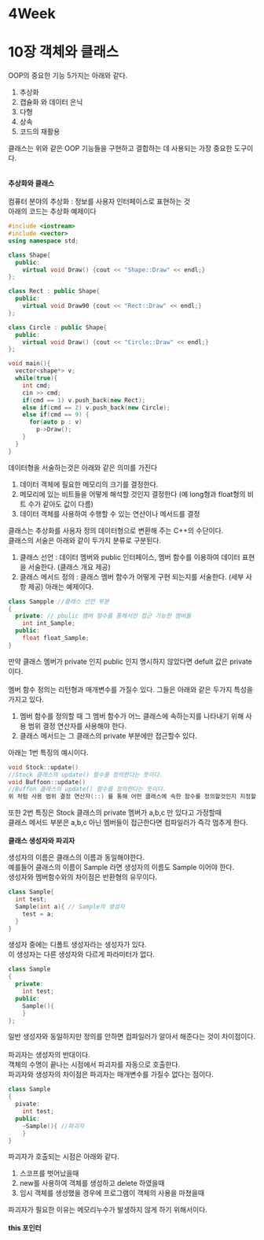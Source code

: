 # 4Week
# 10장 객체와 클래스

OOP의 중요한 기능 5가지는 아래와 같다.
1. 추상화
2. 캡슐화 와 데이터 은닉
3. 다형
4. 상속
5. 코드의 재활용

클래스는 위와 같은 OOP 기능들을 구현하고 결합하는 데 사용되는 가장 중요한 도구이다.

<br> **추상화와 클래스** <br>
<br>
컴퓨터 분야의 추상화 : 정보를 사용자 인터페이스로 표현하는 것
<br>
아래의 코드는 추상화 예제이다
```cpp
#include <iostream>
#include <vector>
using namespace std;

class Shape{
  public:
    virtual void Draw() {cout << "Shape::Draw" << endl;}
};

class Rect : public Shape{
  public:
    virtual void Draw90 {cout << "Rect::Draw" << endl;}
};

class Circle : public Shape{
  public:
    virtual void Draw() {cout << "Circle::Draw" << endl;}
};

void main(){
  vector<shape*> v;
  while(true){
    int cmd;
    cin >> cmd;
    if(cmd == 1) v.push_back(new Rect);
    else if(cmd == 2) v.push_back(new Circle);
    else if(cmd == 9) {
      for(auto p : v)
        p->Draw();
    }
  }
}
```
데이터형을 서술하는것은 아래와 같은 의미를 가진다
1. 데이터 객체에 필요한 메모리의 크기를 결정한다.
2. 메모리에 있는 비트들을 어떻게 해석할 것인지 결정한다 (예 long형과 float형의 비트 수가 같아도 값이 다름)
3. 데이터 객체를 사용하여 수행할 수 있는 연산이나 메서드를 결정

클래스는 추상화를 사용자 정의 데이터형으로 변환해 주는 C++의 수단이다.<br>
클래스의 서술은 아래와 같이 두가지 분류로 구분된다.<br>
1. 클래스 선언 : 데이터 멤버와 public 인터페이스, 멤버 함수를 이용하여 데이터 표현을 서술한다. (클래스 개요 제공)
2. 클래스 메서드 정의 : 클래스 멤버 함수가 어떻게 구현 되는지를 서술한다. (세부 사항 제공)
아래는 예제이다.
```cpp
class Sampple //클래스 선언 부분
{
  private: // pbulic 멤버 함수를 통해서만 접근 가능한 멤버들
    int int_Sample;
  public:
    float float_Sample;
}
```
만약 클래스 멤버가 private 인지 public 인지 명시하지 않았다면 defult 값은 private이다.<br>
<br>
멤버 함수 정의는 리턴형과 매개변수를 가질수 있다. 그들은 아래와 같은 두가지 특성을 가지고 있다.
1. 멤버 함수를 정의할 때 그 멤버 함수가 어느 클래스에 속하는지를 나타내기 위해 사용 범위 결정 연산자를 사용해야 한다.
2. 클래스 메서드는 그 클래스의 private 부분에만 접근할수 있다.

아래는 1번 특징의 예시이다.
```cpp
void Stock::update()
//Stock 클래스의 update() 함수를 정의한다는 뜻이다.
void Buffoon::update()
//Buffon 클래스의 update() 함수를 정의한다는 뜻이다.
위 처럼 사용 범위 결정 연산자(::) 를 통해 어떤 클래스에 속한 함수를 정의할것인지 지정할수 있다.
```
또한 2번 특징은 Stock 클래스의 private 멤버가 a,b,c 만 있다고 가정할때<br>
클래스 메서드 부분은 a,b,c 아닌 멤버들이 접근한다면 컴파일러가 즉각 멈추게 한다.
<br>
<br> **클래스 생성자와 파괴자** <br>

생성자의 이름은 클래스의 이름과 동일해야한다.<br>
예를들어 클래스의 이름이 Sample 라면 생성자의 이름도 Sample 이어야 한다.<br>
생성자와 멤버함수와의 차이점은 반환형의 유무이다.<br>
```cpp
class Sample{
  int test;
  Sample(int a){ // Sample의 생성자
    test = a;
  }
}
```
생성자 중에는 디폴트 생성자라는 생성자가 있다.<br>
이 생성자는 다른 생성자와 다르게 파라미터가 없다.<br>
```cpp
class Sample
{
  private:
    int test;
  public:
    Sample(){
    }
};
```
일반 생성자와 동일하지만 정의를 안하면 컴파일러가 알아서 해준다는 것이 차이점이다.<br>
<br>
파괴자는 생성자의 반대이다.<br>
객체의 수명이 끝나는 시점에서 파괴자를 자동으로 호출한다.<br>
파괴자와 생성자의 차이점은 파괴자는 매개변수를 가질수 없다는 점이다.<br>
```cpp
class Sample
{
  pivate:
    int test;
  public:
    ~Sample(){ //파괴자
    }
}
```
파괴자가 호출되는 시점은 아래와 같다.
1. 스코프를 벗어났을때
2. new를 사용하여 객체를 생성하고 delete 하였을때
3. 임시 객체를 생성했을 경우에 프로그램이 객체의 사용을 마쳤을때

파괴자가 필요한 이유는 메모리누수가 발생하지 않게 하기 위해서이다.
<br>
<br> **this 포인터** <br>
<br>
